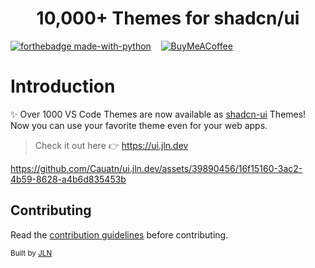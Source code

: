 <h1 align="center">10,000+ Themes for shadcn/ui</h1>

<p>
  
[![forthebadge made-with-python](https://img.shields.io/badge/jlndev-%23000000.svg?style=for-the-badge&logo=X&logoColor=white&url?url=https%3A%2F%2Ftwitter.com%2Fjlndev&)](https://twitter.com/jlndev)  &nbsp;&nbsp;
[![BuyMeACoffee](https://img.shields.io/badge/Buy%20Me%20a%20Coffee-ffdd00?style=for-the-badge&logo=buy-me-a-coffee&logoColor=black)](https://www.buymeacoffee.com/jlndev)
</p>


# Introduction

✨ Over 1000 VS Code Themes are now available as <a href="https://github.com/shadcn-ui/ui">shadcn-ui</a> Themes! </br>
Now you can use your favorite theme even for your web apps.

>Check it out here 👉 <a href="https://ui.jln.dev">https://ui.jln.dev</a>
  
https://github.com/Cauatn/ui.jln.dev/assets/39890456/16f15160-3ac2-4b59-8628-a4b6d835453b

## Contributing

Read the [contribution guidelines](https://github.com/jln13x/ui.jln.dev/blob/main/CONTRIBUTING.md) before contributing.

<sub>
  Built by <a href="https://x.com/jlndev">JLN</a>
</sub>
</p>
